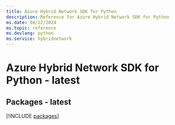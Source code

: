 ```yaml
---
title: Azure Hybrid Network SDK for Python
description: Reference for Azure Hybrid Network SDK for Python
ms.date: 04/22/2024
ms.topic: reference
ms.devlang: python
ms.service: hybridnetwork
---
```

# Azure Hybrid Network SDK for Python - latest
## Packages - latest
[!INCLUDE [packages](hybrid-network-index.md)]